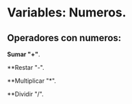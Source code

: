 # Variables: Numeros.

## Operadores con numeros:

**Sumar "+"**.

**Restar "-".

**Multiplicar "*".

**Dividir "/".
